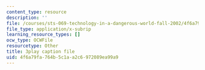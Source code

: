 ```yaml
---
content_type: resource
description: ''
file: /courses/sts-069-technology-in-a-dangerous-world-fall-2002/4f6a79fa764b5c1aa2c6972089ea99a9_X2GJVlLC8bc.vtt
file_type: application/x-subrip
learning_resource_types: []
ocw_type: OCWFile
resourcetype: Other
title: 3play caption file
uid: 4f6a79fa-764b-5c1a-a2c6-972089ea99a9
---
```

